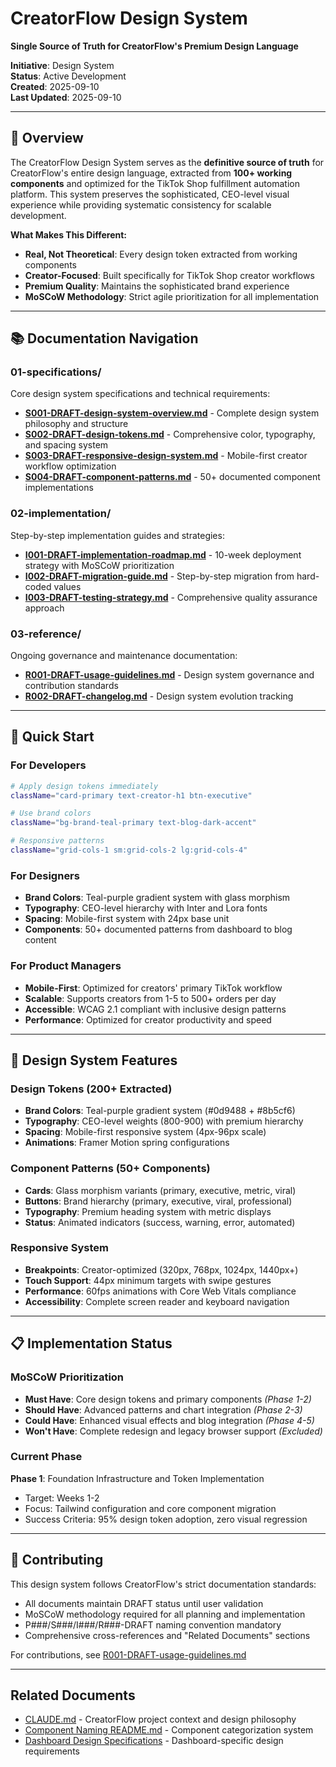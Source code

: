 # CreatorFlow Design System

**Single Source of Truth for CreatorFlow's Premium Design Language**

**Initiative**: Design System  
**Status**: Active Development  
**Created**: 2025-09-10  
**Last Updated**: 2025-09-10

---

## 🎯 Overview

The CreatorFlow Design System serves as the **definitive source of truth** for CreatorFlow's entire design language, extracted from **100+ working components** and optimized for the TikTok Shop fulfillment automation platform. This system preserves the sophisticated, CEO-level visual experience while providing systematic consistency for scalable development.

**What Makes This Different:**

- **Real, Not Theoretical**: Every design token extracted from working components
- **Creator-Focused**: Built specifically for TikTok Shop creator workflows
- **Premium Quality**: Maintains the sophisticated brand experience
- **MoSCoW Methodology**: Strict agile prioritization for all implementation

---

## 📚 Documentation Navigation

### 01-specifications/

Core design system specifications and technical requirements:

- **[S001-DRAFT-design-system-overview.md](./01-specifications/S001-DRAFT-design-system-overview.md)** - Complete design system philosophy and structure
- **[S002-DRAFT-design-tokens.md](./01-specifications/S002-DRAFT-design-tokens.md)** - Comprehensive color, typography, and spacing system
- **[S003-DRAFT-responsive-design-system.md](./01-specifications/S003-DRAFT-responsive-design-system.md)** - Mobile-first creator workflow optimization
- **[S004-DRAFT-component-patterns.md](./01-specifications/S004-DRAFT-component-patterns.md)** - 50+ documented component implementations

### 02-implementation/

Step-by-step implementation guides and strategies:

- **[I001-DRAFT-implementation-roadmap.md](./02-implementation/I001-DRAFT-implementation-roadmap.md)** - 10-week deployment strategy with MoSCoW prioritization
- **[I002-DRAFT-migration-guide.md](./02-implementation/I002-DRAFT-migration-guide.md)** - Step-by-step migration from hard-coded values
- **[I003-DRAFT-testing-strategy.md](./02-implementation/I003-DRAFT-testing-strategy.md)** - Comprehensive quality assurance approach

### 03-reference/

Ongoing governance and maintenance documentation:

- **[R001-DRAFT-usage-guidelines.md](./03-reference/R001-DRAFT-usage-guidelines.md)** - Design system governance and contribution standards
- **[R002-DRAFT-changelog.md](./03-reference/R002-DRAFT-changelog.md)** - Design system evolution tracking

---

## 🚀 Quick Start

### For Developers

```bash
# Apply design tokens immediately
className="card-primary text-creator-h1 btn-executive"

# Use brand colors
className="bg-brand-teal-primary text-blog-dark-accent"

# Responsive patterns
className="grid-cols-1 sm:grid-cols-2 lg:grid-cols-4"
```

### For Designers

- **Brand Colors**: Teal-purple gradient system with glass morphism
- **Typography**: CEO-level hierarchy with Inter and Lora fonts
- **Spacing**: Mobile-first system with 24px base unit
- **Components**: 50+ documented patterns from dashboard to blog content

### For Product Managers

- **Mobile-First**: Optimized for creators' primary TikTok workflow
- **Scalable**: Supports creators from 1-5 to 500+ orders per day
- **Accessible**: WCAG 2.1 compliant with inclusive design patterns
- **Performance**: Optimized for creator productivity and speed

---

## 🎨 Design System Features

### Design Tokens (200+ Extracted)

- **Brand Colors**: Teal-purple gradient system (#0d9488 + #8b5cf6)
- **Typography**: CEO-level weights (800-900) with premium hierarchy
- **Spacing**: Mobile-first responsive system (4px-96px scale)
- **Animations**: Framer Motion spring configurations

### Component Patterns (50+ Components)

- **Cards**: Glass morphism variants (primary, executive, metric, viral)
- **Buttons**: Brand hierarchy (primary, executive, viral, professional)
- **Typography**: Premium heading system with metric displays
- **Status**: Animated indicators (success, warning, error, automated)

### Responsive System

- **Breakpoints**: Creator-optimized (320px, 768px, 1024px, 1440px+)
- **Touch Support**: 44px minimum targets with swipe gestures
- **Performance**: 60fps animations with Core Web Vitals compliance
- **Accessibility**: Complete screen reader and keyboard navigation

---

## 📋 Implementation Status

### MoSCoW Prioritization

- **Must Have**: Core design tokens and primary components _(Phase 1-2)_
- **Should Have**: Advanced patterns and chart integration _(Phase 2-3)_
- **Could Have**: Enhanced visual effects and blog integration _(Phase 4-5)_
- **Won't Have**: Complete redesign and legacy browser support _(Excluded)_

### Current Phase

**Phase 1**: Foundation Infrastructure and Token Implementation

- Target: Weeks 1-2
- Focus: Tailwind configuration and core component migration
- Success Criteria: 95% design token adoption, zero visual regression

---

## 🤝 Contributing

This design system follows CreatorFlow's strict documentation standards:

- All documents maintain DRAFT status until user validation
- MoSCoW methodology required for all planning and implementation
- P###/S###/I###/R###-DRAFT naming convention mandatory
- Comprehensive cross-references and "Related Documents" sections

For contributions, see [R001-DRAFT-usage-guidelines.md](./03-reference/R001-DRAFT-usage-guidelines.md)

---

## Related Documents

- [CLAUDE.md](../../CLAUDE.md) - CreatorFlow project context and design philosophy
- [Component Naming README.md](../component-naming/README.md) - Component categorization system
- [Dashboard Design Specifications](../dashboard-design/01-specifications/) - Dashboard-specific design requirements
